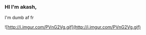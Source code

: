 ### HI I'm akash,<br>
I'm dumb af fr<br>

![http://i.imgur.com/PVnG2Vg.gif](http://i.imgur.com/PVnG2Vg.gif)
